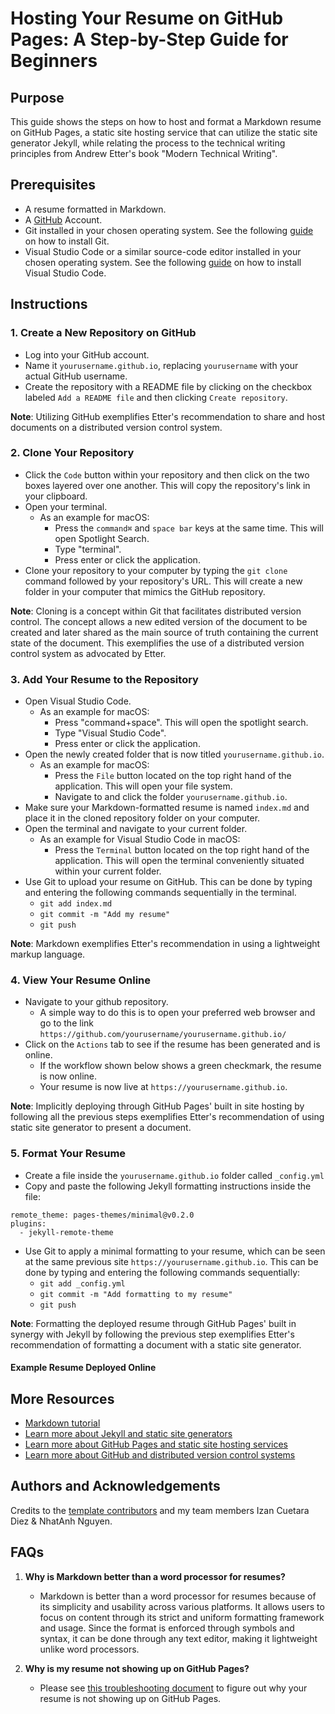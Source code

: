 # Hosting Your Resume on GitHub Pages: A Step-by-Step Guide for Beginners

## Purpose

This guide shows the steps on how to host and format a Markdown resume on GitHub Pages, a static site hosting service that can utilize the static site generator Jekyll, while relating the process to the technical writing principles from Andrew Etter's book "Modern Technical Writing".

## Prerequisites

- A resume formatted in Markdown.
- A [GitHub](https://github.com) Account.
- Git installed in your chosen operating system. See the following [guide](https://git-scm.com/book/en/v2/Getting-Started-Installing-Git) on how to install Git.
- Visual Studio Code or a similar source-code editor installed in your chosen operating system. See the following [guide](https://code.visualstudio.com/docs/setup/setup-overview) on how to install Visual Studio Code.

## Instructions

### 1. Create a New Repository on GitHub

- Log into your GitHub account.
- Name it `yourusername.github.io`, replacing `yourusername` with your actual GitHub username.
- Create the repository with a README file by clicking on the checkbox labeled `Add a README file` and then clicking `Create repository`.

**Note**: Utilizing GitHub exemplifies Etter's recommendation to share and host documents on a distributed version control system.

### 2. Clone Your Repository

- Click the `Code` button within your repository and then click on the two boxes layered over one another. This will copy the repository's link in your clipboard.
- Open your terminal.
  - As an example for macOS:
    - Press the `command⌘` and `space bar` keys at the same time. This will open Spotlight Search.
    - Type "terminal".
    - Press enter or click the application.
- Clone your repository to your computer by typing the `git clone` command followed by your repository's URL. This will create a new folder in your computer that mimics the GitHub repository.

**Note**: Cloning is a concept within Git that facilitates distributed version control. The concept allows a new edited version of the document to be created and later shared as the main source of truth containing the current state of the document. This exemplifies the use of a distributed version control system as advocated by Etter.

### 3. Add Your Resume to the Repository

- Open Visual Studio Code.
  - As an example for macOS:
    - Press "command+space". This will open the spotlight search.
    - Type "Visual Studio Code".
    - Press enter or click the application.
- Open the newly created folder that is now titled `yourusername.github.io`.
  - As an example for macOS:
    - Press the `File` button located on the top right hand of the application. This will open your file system.
    - Navigate to and click the folder `yourusername.github.io`.
- Make sure your Markdown-formatted resume is named `index.md` and place it in the cloned repository folder on your computer.
- Open the terminal and navigate to your current folder.
  - As an example for Visual Studio Code in macOS:
    - Press the `Terminal` button located on the top right hand of the application. This will open the terminal conveniently situated within your current folder.
- Use Git to upload your resume on GitHub. This can be done by typing and entering the following commands sequentially in the terminal.
  - `git add index.md`
  - `git commit -m "Add my resume"`
  - `git push`

**Note**: Markdown exemplifies Etter's recommendation in using a lightweight markup language.

### 4. View Your Resume Online

- Navigate to your github repository.
  - A simple way to do this is to open your preferred web browser and go to the link `https://github.com/yourusername/yourusername.github.io/`
- Click on the `Actions` tab to see if the resume has been generated and is online.
  - If the workflow shown below shows a green checkmark, the resume is now online.
  - Your resume is now live at `https://yourusername.github.io`.

**Note**: Implicitly deploying through GitHub Pages' built in site hosting by following all the previous steps exemplifies Etter's recommendation of using static site generator to present a document.

### 5. Format Your Resume

- Create a file inside the `yourusername.github.io` folder called `_config.yml`
- Copy and paste the following Jekyll formatting instructions inside the file:

```
remote_theme: pages-themes/minimal@v0.2.0
plugins:
  - jekyll-remote-theme
```

- Use Git to apply a minimal formatting to your resume, which can be seen at the same previous site `https://yourusername.github.io`. This can be done by typing and entering the following commands sequentially:
  - `git add _config.yml`
  - `git commit -m "Add formatting to my resume"`
  - `git push`

**Note**: Formatting the deployed resume through GitHub Pages' built in synergy with Jekyll by following the previous step exemplifies Etter's recommendation of formatting a document with a static site generator.

#### Example Resume Deployed Online

## More Resources

- [Markdown tutorial](https://www.markdowntutorial.com/)
- [Learn more about Jekyll and static site generators](https://jekyllrb.com/docs/)
- [Learn more about GitHub Pages and static site hosting services](https://docs.github.com/en/pages/getting-started-with-github-pages/about-github-pages)
- [Learn more about GitHub and distributed version control systems](https://docs.github.com/en/get-started/using-git/about-git)

## Authors and Acknowledgements

Credits to the [template contributors](https://github.com/pages-themes/minimal/graphs/contributors) and my team members Izan Cuetara Diez & NhatAnh Nguyen.

## FAQs

1. **Why is Markdown better than a word processor for resumes?**

   - Markdown is better than a word processor for resumes because of its simplicity and usability across various platforms. It allows users to focus on content through its strict and uniform formatting framework and usage. Since the format is enforced through symbols and syntax, it can be done through any text editor, making it lightweight unlike word processors.

2. **Why is my resume not showing up on GitHub Pages?**
   - Please see [this troubleshooting document](https://docs.github.com/en/pages/getting-started-with-github-pages/troubleshooting-404-errors-for-github-pages-sites) to figure out why your resume is not showing up on GitHub Pages.

